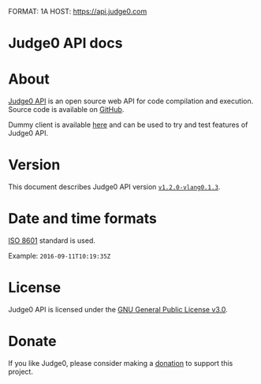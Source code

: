 FORMAT: 1A
HOST: https://api.judge0.com

# Judge0 API docs
<!-- include(hostname.html) -->
<!-- include(style.html) -->

# About
[Judge0 API](https://api.judge0.com) is an open source web API for code compilation and execution.
Source code is available on [GitHub](https://github.com/judge0/api).

Dummy client is available [here](/dummy-client.html) and can be used to try and test features of Judge0 API.

# Version
This document describes Judge0 API version [`v1.2.0-vlang0.1.3`](https://github.com/judge0/api/tree/v1.2.0-vlang0.1.3).

# Date and time formats
[ISO 8601](https://en.wikipedia.org/wiki/ISO_8601) standard is used.

Example: `2016-09-11T10:19:35Z`

# License
Judge0 API is licensed under the [GNU General Public License v3.0](https://github.com/judge0/api/blob/master/LICENSE).

# Donate
If you like Judge0, please consider making a [donation](https://www.paypal.me/hermanzdosilovic) to support this project.

<br>

<!-- include(authentication/authentication.md) -->
<!-- include(authorization/authorization.md) -->
<!-- include(submissions/submissions.md) -->
<!-- include(statuses_and_languages/statuses_and_languages.md) -->
<!-- include(system_and_configuration/system_and_configuration.md) -->
<!-- include(health_check/health_check.md) -->
